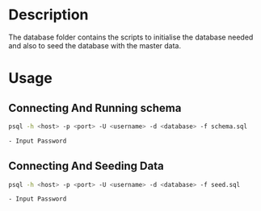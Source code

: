 # Description

The database folder contains the scripts to initialise the database needed and also to seed the database with the master data.


# Usage

## Connecting And Running schema

``` sh
psql -h <host> -p <port> -U <username> -d <database> -f schema.sql

- Input Password

```


## Connecting And Seeding Data

``` sh
psql -h <host> -p <port> -U <username> -d <database> -f seed.sql

- Input Password

```